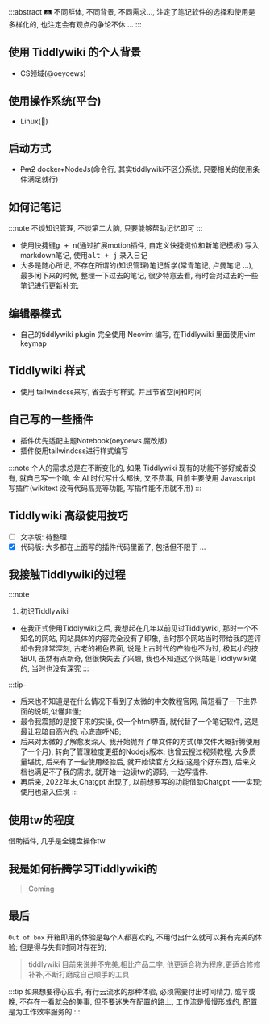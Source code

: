 :::abstract
🛤️ 不同群体, 不同背景, 不同需求..., 注定了笔记软件的选择和使用是多样化的, 也注定会有观点的争论不休 ...
:::


## 使用 Tiddlywiki 的个人背景

* CS领域(@oeyoews)

## 使用操作系统(平台)

* Linux(:penguin:)

## 启动方式

* ~~Pm2~~ docker+NodeJs(命令行, 其实tiddlywiki不区分系统, 只要相关的使用条件满足就行)

## 如何记笔记

:::note
不谈知识管理, 不谈第二大脑, 只要能够帮助记忆即可
:::

* 使用快捷键<kbd>g + n</kbd>(通过扩展motion插件, 自定义快捷键位和新笔记模板) 写入markdown笔记, 使用<kbd>alt + j</kbd> 录入日记
* 大多是随心所记, 不存在所谓的(知识管理)笔记哲学(常青笔记, 卢曼笔记 ...), 最多闲下来的时候, 整理一下过去的笔记, 很少特意去看, 有时会对过去的一些笔记进行更新补充;

## 编辑器模式

* 自己的tiddlywiki plugin 完全使用 Neovim 编写, 在Tiddlywiki 里面使用vim keymap

## Tiddlywiki 样式

* 使用 <iconify-icon icon="simple-icons:tailwindcss" /> tailwindcss来写, 省去手写样式, 并且节省空间和时间

## 自己写的一些插件

* 插件优先适配主题Notebook(oeyoews 魔改版)
* 插件使用tailwindcss进行样式编写

:::note
个人的需求总是在不断变化的, 如果 Tiddlywiki 现有的功能不够好或者没有, 就自己写一个嘛, 全 AI 时代写什么都快, 又不费事, 目前主要使用 Javascript 写插件(wikitext 没有代码高亮等功能, 写插件能不用就不用)
:::

## Tiddlywiki 高级使用技巧

- [ ] 文字版: 待整理
- [x] 代码版: 大多都在上面写的插件代码里面了, 包括但不限于 ...

<!-- <$inline-giscus /> -->

## 我接触Tiddlywiki的过程

:::note
1. 初识Tiddlywiki
* 在我正式使用Tiddlywiki之后, 我想起在几年以前见过Tiddlywiki, 那时一个不知名的网站, 网站具体的内容完全没有了印象, 当时那个网站当时带给我的差评却令我非常深刻, 古老的褐色界面, 说是上古时代的产物也不为过, 极其小的按钮UI, 虽然有点新奇, 但很快失去了兴趣, 我也不知道这个网站是Tiddlywiki做的, 当时也没有深究
:::

:::tip-
* 后来也不知道是在什么情况下看到了太微的中文教程官网, 简短看了一下主界面的说明,似懂非懂;
* 最令我震撼的是接下来的实操, 仅一个html界面, 就代替了一个笔记软件, 这是最让我暗自高兴的; 心底直呼NB; 
* 后来对太微的了解愈发深入, 我开始抛弃了单文件的方式(单文件大概折腾使用了一个月), 转向了管理粒度更细的Nodejs版本; 也曾去搜过视频教程, 大多质量堪忧, 后来有了一些使用经验后, 就开始读官方文档(这是个好东西), 后来文档也满足不了我的需求, 就开始一边读tw的源码, 一边写插件.
* 再后来, 2022年末,Chatgpt 出现了, 以前想要写的功能借助Chatgpt 一一实现; 使用也渐入佳境
:::

## 使用tw的程度

借助插件, 几乎是全键盘操作tw

## 我是如何~~折腾~~学习Tiddlywiki的

> Coming

## 最后

`Out of box` 开箱即用的体验是每个人都喜欢的, 不用付出什么就可以拥有完美的体验; 但是得与失有时同时存在的; 

> tiddlywiki 目前来说并不完美,相比产品二字, 他更适合称为程序,更适合修修补补,不断打磨成自己顺手的工具


:::tip
如果想要得心应手, 有行云流水的那种体验, 必须需要付出时间精力, 或早或晚, 不存在一看就会的美事, 但不要迷失在配置的路上, 工作流是慢慢形成的, 配置是为工作效率服务的
:::